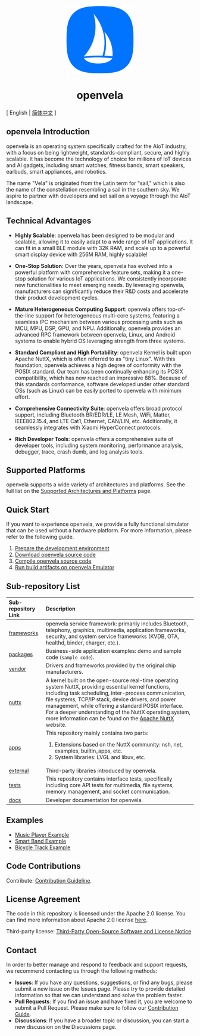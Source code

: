 <div align="center">
  <img src="./images/openvela.svg" width="180" />
</div>

<h1 align="center">openvela</h1>

\[ English | [简体中文](README_zh-cn.md) \]

## openvela Introduction

openvela is an operating system specifically crafted for the AIoT industry, with a focus on being lightweight, standards-compliant, secure, and highly scalable. It has become the technology of choice for millions of IoT devices and AI gadgets, including smart watches, fitness bands, smart speakers, earbuds, smart appliances, and robotics.

The name "Vela" is originated from the Latin term for "sail," which is also the name of the constellation resembling a sail in the southern sky. We aspire to partner with developers and set sail on a voyage through the AIoT landscape.

## Technical Advantages

- **Highly Scalable**: openvela has been designed to be modular and scalable, allowing it to easily adapt to a wide range of IoT applications. It can fit in a small BLE module with 32K RAM, and scale up to a powerful smart display device with 256M RAM, highly scalable! 

- **One-Stop Solution**: Over the years, openvela has evolved into a powerful platform with comprehensive feature sets, making it a one-stop solution for various IoT applications. We consistently incorporate new functionalities to meet emerging needs. By leveraging openvela, manufacturers can significantly reduce their R&D costs and accelerate their product development cycles. 

- **Mature Heterogeneous Computing Support**: openvela offers top-of-the-line support for heterogeneous multi-core systems, featuring a seamless IPC mechanism between various processing units such as MCU, MPU, DSP, GPU, and NPU. Additionally, openvela provides an advanced RPC framework between openvela, Linux, and Android systems to enable hybrid OS leveraging strength from three systems.

- **Standard Compliant and High Portability**: openvela Kernel is built upon Apache NuttX,  which is often referred to as "tiny Linux". With this foundation, openvela achieves a high degree of conformity with the POSIX standard. Our team has been continually enhancing its POSIX compatibility, which has now reached an impressive 88%. Because of this standards conformance, software developed under other standard OSs (such as Linux) can be easily ported to openvela with minimum effort.

- **Comprehensive Connectivity Suite**: openvela offers broad protocol support, including Bluetooth BR/EDR/LE, LE Mesh, WiFi, Matter, IEEE802.15.4, and LTE Cat1, Ethernet, CAN/LIN, etc. Additionally, it seamlessly integrates with Xiaomi HyperConnect protocols.

- **Rich Developer Tools**: openvela offers a comprehensive suite of developer tools, including system monitoring, performance analysis, debugger, trace, crash dumb, and log analysis tools. 

## Supported Platforms

openvela supports a wide variety of architectures and platforms. See the full list on the [Supported Architectures and Platforms](https://nuttx.apache.org/docs/latest/platforms/index.html) page.

## Quick Start

If you want to experience openvela, we provide a fully functional simulator that can be used without a hardware platform. For more information, please refer to the following guide.

1. [Prepare the development environment](./Getting_Started/Set_up_the_development_environment.md)
2. [Download openvela source code](./Getting_Started/Download_Vela_sources.md)
3. [Compile openvela source code](./Getting_Started/Build_Vela_from_sources.md)
4. [Run build artifacts on openvela Emulator](./Getting_Started/Run_Vela_on_Vela_Emulator.md)

## Sub-repository List  

| Sub-repository Link                                         | Description                                                  |  
| :--------------------------------------------------------- | :--------------------------------------------------------- |  
| [frameworks](../../../../open-vela/frameworks)            | openvela service framework: primarily includes Bluetooth, telephony, graphics, multimedia, application frameworks, security, and system service frameworks (KVDB, OTA, healthd, binder, charger, etc.). |  
| [packages](../../../../open-vela/packages)                | Business-side application examples: demo and sample code (`sample code`). |  
| [vendor](../../../../open-vela/vendor)                    | Drivers and frameworks provided by the original chip manufacturers.      |  
| [nuttx](../../../../open-vela/nuttx)                      | A kernel built on the open-source real-time operating system NuttX, providing essential kernel functions, including task scheduling, inter-process communication, file systems, TCP/IP stack, device drivers, and power management, while offering a standard POSIX interface. For a deeper understanding of the NuttX operating system, more information can be found on the [Apache NuttX](https://nuttx.apache.org/) website. |  
| [apps](../../../../open-vela/apps)                        | This repository mainly contains two parts: <br> <ol> <li>Extensions based on the NuttX community: nsh, net, examples, builtin_apps, etc.</li> <li>System libraries: LVGL and libuv, etc.</li> </ol>  |  
| [external](../../../../open-vela/external)                | Third-party libraries introduced by openvela.             |  
| [tests](../../../../open-vela/tests)                      | This repository contains interface tests, specifically including core API tests for multimedia, file systems, memory management, and socket communication. |  
| [docs](../../../../open-vela/docs)                        | Developer documentation for openvela.        |

## Examples

* [Music Player Example](./Examples/Music_Player_Example.md)
* [Smart Band Example](./Examples/Smart_Band_Example.md)
* [Bicycle Track Example](./Examples/X_Track.md)

## Code Contributions

Contribute: [Contribution Guideline](./CONTRIBUTING.md).

## License Agreement

The code in this repository is licensed under the Apache 2.0 license. You can find more information about Apache 2.0 license [here](https://www.apache.org/licenses/LICENSE-2.0.txt).

Third-party license: [Third-Party Open-Source Software and License Notice](Third_Party_and_Open_Source_Components.md)

## Contact

In order to better manage and respond to feedback and support requests, we recommend contacting us through the following methods:

- **Issues**: If you have any questions, suggestions, or find any bugs, please submit a new issue on the Issues page. Please try to provide detailed information so that we can understand and solve the problem faster.
- **Pull Requests**: If you find an issue and have fixed it, you are welcome to submit a Pull Request. Please make sure to follow our [Contribution Guide](./CONTRIBUTING.md).
- **Discussions**: If you have a broader topic or discussion, you can start a new discussion on the Discussions page.
